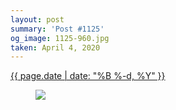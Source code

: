 ```yaml
---
layout: post
summary: 'Post #1125'
og_image: 1125-960.jpg
taken: April 4, 2020
---
```


<div class="post">
 <time>
  <a href="/1125">
   {{ page.date | date: "%B %-d, %Y" }}
  </a>
 </time>
 <a href="/1125">
  <figure data-taken="4/4/2020">
   <img sizes="(min-width: 700px) 50vw, calc(100vw - 2rem)" src="{{ site.assets_url }}/1125-480.jpg" srcset="{{ site.assets_url }}/1125-240.jpg 240w, {{ site.assets_url }}/1125-480.jpg 480w, {{ site.assets_url }}/1125-720.jpg 720w, {{ site.assets_url }}/1125-960.jpg 960w"/>
  </figure>
 </a>
</div>
